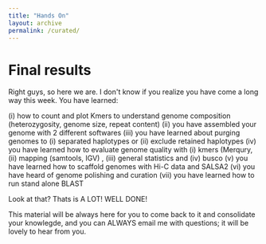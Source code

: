 ```yaml
---
title: "Hands On"
layout: archive
permalink: /curated/
---
```


# Final results

Right guys, so here we are. I don't know if you realize you have come a long way this week. You have learned:

(i) how to count and plot Kmers to understand genome composition (heterozygosity, genome size, repeat content)
(ii) you have assembled your genome with 2 different softwares
(iii) you have learned about purging genomes to (i) separated haplotypes or (ii) exclude retained haplotypes
(iv) you have learned how to evaluate genome quality with (i) kmers (Merqury, (ii) mapping (samtools, IGV) , (iii) general statistics and (iv) busco
(v) you have learned how to scaffold genomes with Hi-C data and SALSA2
(vi) you have heard of genome polishing and curation
(vii) you have learned how to run stand alone BLAST

Look at that? Thats is A LOT! WELL DONE!

This material will be always here for you to come back to it and consolidate your knowlegde, and you can ALWAYS email me with questions; it will be lovely to hear from you.



